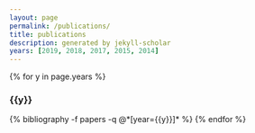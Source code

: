 ```yaml
---
layout: page
permalink: /publications/
title: publications
description: generated by jekyll-scholar
years: [2019, 2018, 2017, 2015, 2014]
---
```


{% for y in page.years %}
  <h3 class="year">{{y}}</h3>
  {% bibliography -f papers -q @*[year={{y}}]* %}
{% endfor %}
